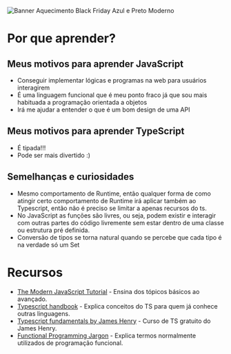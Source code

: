 ![Banner Aquecimento Black Friday Azul e Preto Moderno](https://github.com/user-attachments/assets/7a8d1d33-b368-4455-ba0a-2a7f09edc1c1)

# Por que aprender?
## Meus motivos para aprender JavaScript 
- Conseguir implementar lógicas e programas na web para usuários interagirem
- É uma linguagem funcional que é meu ponto fraco já que sou mais habituada a programação orientada a objetos
- Irá me ajudar a entender o que é um bom design de uma API
## Meus motivos para aprender TypeScript
- É tipada!!!
- Pode ser mais divertido :)
## Semelhanças e curiosidades 
- Mesmo comportamento de Runtime, então qualquer forma de como atingir certo comportamento de Runtime irá aplicar também ao Typescript, então não é preciso se limitar a apenas recursos do ts.
- No JavaScript as funções são livres, ou seja, podem existir e interagir com outras partes do código livremente sem estar dentro de uma classe ou estrutura pré definida.
- Conversão de tipos se torna natural quando se percebe que cada tipo é na verdade só um Set

# Recursos 
- [The Modern JavaScript Tutorial](https://javascript.info/) - Ensina dos tópicos básicos ao avançado.
- [Typescript handbook](https://www.typescriptlang.org/) - Explica conceitos do TS para quem já conhece outras linguagens. 
- [Typescript fundamentals by James Henry](https://typescriptcourses.com/typescript-fundamentals) - Curso de TS gratuito do James Henry.
- [Functional Programming Jargon](https://functional.works-hub.com/learn/Functional-Programming-Jargon) - Explica termos normalmente utilizados de programação funcional.
